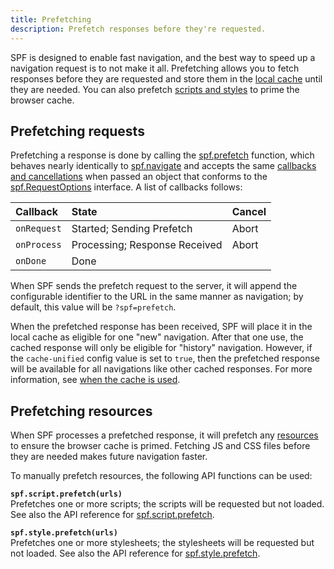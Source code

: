 ```yaml
---
title: Prefetching
description: Prefetch responses before they're requested.
---
```


SPF is designed to enable fast navigation, and the best way to
speed up a navigation request is to not make it all.
Prefetching allows you to fetch responses before they are
requested and store them in the [local cache][] until they are
needed.  You can also prefetch [scripts and styles][resources]
to prime the browser cache.


## Prefetching requests

Prefetching a response is done by calling the [spf.prefetch][]
function, which behaves nearly identically to [spf.navigate][]
and accepts the same [callbacks and cancellations][] when passed
an object that conforms to the [spf.RequestOptions][] interface.
A list of callbacks follows:

| Callback    | State                         | Cancel |
|:------------|:------------------------------|:-------|
| `onRequest` | Started; Sending Prefetch     | Abort  |
| `onProcess` | Processing; Response Received | Abort  |
| `onDone`    | Done                          |        |

When SPF sends the prefetch request to the server, it will
append the configurable identifier to the URL in the same manner
as navigation; by default, this value will be `?spf=prefetch`.

When the prefetched response has been received, SPF will place
it in the local cache as eligible for one "new" navigation.
After that one use, the cached response will only be eligible
for "history" navigation.  However, if the `cache-unified`
config value is set to `true`, then the prefetched response will
be available for all navigations like other cached responses.
For more information, see [when the cache is used][].


## Prefetching resources

When SPF processes a prefetched response, it will prefetch any
[resources][] to ensure the browser cache is primed.  Fetching
JS and CSS files before they are needed makes future navigation
faster.

To manually prefetch resources, the following API functions can
be used:

**`spf.script.prefetch(urls)`**  
Prefetches one or more scripts; the scripts will be requested
but not loaded.  See also the API reference for
[spf.script.prefetch][].

**`spf.style.prefetch(urls)`**  
Prefetches one or more stylesheets; the stylesheets will be
requested but not loaded.  See also the API reference for
[spf.style.prefetch][].



[local cache]: ./caching.md
[resources]: ./resources.md
[spf.prefetch]: ../api.md#spf.prefetch
[spf.navigate]: ../api.md#spf.navigate
[callbacks and cancellations]: ./events.md#callbacks-and—cancellations
[spf.RequestOptions]: ../api.md#spf.requestoptions
[when the cache is used]: ./caching.md#when-the-cache-is-used
[spf.script.prefetch]: ../api.md#spf.script.prefetch
[spf.style.prefetch]: ../api.md#spf.style.prefetch
